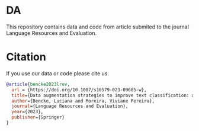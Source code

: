 # DA
This repository contains data and code from article submited to the journal Language Resources and Evaluation.

# Citation
If you use our data or code please cite us.

```bibtex
@article{bencke2023lrev,
  url = {https://doi.org/10.1007/s10579-023-09685-w},
  title={Data augmentation strategies to improve text classification: a use case in smart cities},
  author={Bencke, Luciana and Moreira, Viviane Pereira},
  journal={Language Resources and Evaluation},
  year={2023},
  publisher={Springer}
}
```
